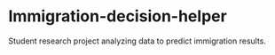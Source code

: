 # Immigration-decision-helper
Student research project analyzing data to predict immigration results.
